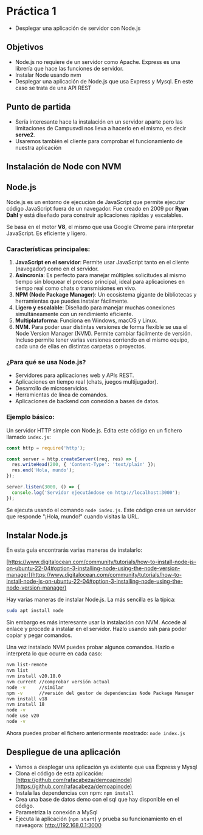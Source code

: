 # Práctica 1

- Desplegar una aplicación de servidor con Node.js

## Objetivos

- Node.js no requiere de un servidor como Apache. Express es una librería que hace las funciones de servidor.
- Instalar Node usando nvm
- Desplegar una aplicación de Node.js que usa Express y Mysql. En este caso se trata de una API REST

## Punto de partida

- Sería interesante hace la instalación en un servidor aparte pero las limitaciones de Campusvdi nos lleva a hacerlo en el mismo, es decir **serve2**.
- Usaremos también el cliente para comprobar el funcionamiento de nuestra aplicación

## Instalación de Node con NVM


## Node.js

Node.js es un entorno de ejecución de JavaScript que permite ejecutar código JavaScript fuera de un navegador. Fue creado en 2009 por **Ryan Dahl** y está diseñado para construir aplicaciones rápidas y escalables.  

Se basa en el motor **V8**, el mismo que usa Google Chrome para interpretar JavaScript. Es eficiente y ligero.

### Características principales:

1. **JavaScript en el servidor**: Permite usar JavaScript tanto en el cliente (navegador) como en el servidor.
2. **Asincronía**: Es perfecto para manejar múltiples solicitudes al mismo tiempo sin bloquear el proceso principal, ideal para aplicaciones en tiempo real como chats o transmisiones en vivo.
3. **NPM (Node Package Manager)**: Un ecosistema gigante de bibliotecas y herramientas que puedes instalar fácilmente.
4. **Ligero y escalable**: Diseñado para manejar muchas conexiones simultáneamente con un rendimiento eficiente.
5. **Multiplataforma**: Funciona en Windows, macOS y Linux.
6. **NVM.** Para poder usar distintas versiones de forma flexible se usa el Node Version Manager (NVM). Permite cambiar fácilmente de versión. Incluso permite tener varias versiones corriendo en el mismo equipo, cada una de ellas en distintas carpetas o proyectos.

### ¿Para qué se usa Node.js?

- Servidores para aplicaciones web y APIs REST.
- Aplicaciones en tiempo real (chats, juegos multijugador).
- Desarrollo de microservicios.
- Herramientas de línea de comandos.
- Aplicaciones de backend con conexión a bases de datos.

### Ejemplo básico:

Un servidor HTTP simple con Node.js. Edita este código en un fichero llamado `index.js`:

```javascript
const http = require('http');

const server = http.createServer((req, res) => {
  res.writeHead(200, { 'Content-Type': 'text/plain' });
  res.end('Hola, mundo');
});

server.listen(3000, () => {
  console.log('Servidor ejecutándose en http://localhost:3000');
});
```

Se ejecuta usando el comando `node index.js`. Este código crea un servidor que responde "¡Hola, mundo!" cuando visitas la URL.


## Instalar Node.js

En esta guía encontrarás varias maneras de instalarlo:

[https://www.digitalocean.com/community/tutorials/how-to-install-node-js-on-ubuntu-22-04#option-3-installing-node-using-the-node-version-manager](https://www.digitalocean.com/community/tutorials/how-to-install-node-js-on-ubuntu-22-04#option-3-installing-node-using-the-node-version-manager)


Hay varias maneras de instalar Node.js. La más sencilla es la típica:

```bash
sudo apt install node
```

Sin embargo es más interesante usar la instalación con NVM. Accede al enlace y procede a instalar en el servidor. Hazlo usando ssh para poder copiar y pegar comandos.

Una vez instalado NVM puedes probar algunos comandos. Hazlo e interpreta lo que ocurre en cada caso:

```bash
nvm list-remote
nvm list
nvm install v20.18.0
nvm current //comprobar versión actual
node -v     //similar
npm -v      //versión del gestor de dependencias Node Package Manager
nvm install v18
nvm install 18
node -v
node use v20
node -v
```

Ahora puedes probar el fichero anteriormente mostrado: `node index.js`

## Despliegue de una aplicación

- Vamos a desplegar una aplicación ya existente que usa Express y Mysql
- Clona el código de esta aplicación: [https://github.com/rafacabeza/demoapinode](https://github.com/rafacabeza/demoapinode)
- Instala las dependencias con npm: `npm install`
- Crea una base de datos demo con el sql que hay disponible en el código.
- Parametriza la conexión a MySql
- Ejecuta la aplicación (`npm start`) y prueba su funcionamiento en el naveagora: http://192.168.0.1:3000